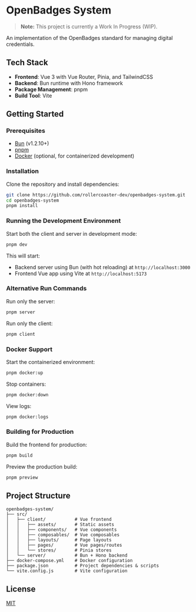 # OpenBadges System

> **Note:** This project is currently a Work In Progress (WIP).

An implementation of the OpenBadges standard for managing digital credentials.

## Tech Stack

- **Frontend**: Vue 3 with Vue Router, Pinia, and TailwindCSS
- **Backend**: Bun runtime with Hono framework
- **Package Management**: pnpm
- **Build Tool**: Vite

## Getting Started

### Prerequisites

- [Bun](https://bun.sh) (v1.2.10+) 
- [pnpm](https://pnpm.io/)
- [Docker](https://www.docker.com/) (optional, for containerized development)

### Installation

Clone the repository and install dependencies:

```bash
git clone https://github.com/rollercoaster-dev/openbadges-system.git
cd openbadges-system
pnpm install
```

### Running the Development Environment

Start both the client and server in development mode:

```bash
pnpm dev
```

This will start:
- Backend server using Bun (with hot reloading) at `http://localhost:3000`
- Frontend Vue app using Vite at `http://localhost:5173`

### Alternative Run Commands

Run only the server:

```bash
pnpm server
```

Run only the client:

```bash
pnpm client
```

### Docker Support

Start the containerized environment:

```bash
pnpm docker:up
```

Stop containers:

```bash
pnpm docker:down
```

View logs:

```bash
pnpm docker:logs
```

### Building for Production

Build the frontend for production:

```bash
pnpm build
```

Preview the production build:

```bash
pnpm preview
```

## Project Structure

```
openbadges-system/
├── src/
│   ├── client/           # Vue frontend
│   │   ├── assets/       # Static assets
│   │   ├── components/   # Vue components
│   │   ├── composables/  # Vue composables
│   │   ├── layouts/      # Page layouts
│   │   ├── pages/        # Vue pages/routes
│   │   └── stores/       # Pinia stores
│   └── server/           # Bun + Hono backend
├── docker-compose.yml    # Docker configuration
├── package.json          # Project dependencies & scripts
└── vite.config.js        # Vite configuration
```

## License

[MIT](LICENSE)
